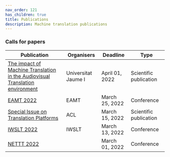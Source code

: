 ```yaml
---
nav_order: 121
has_children: true
title: Publications
description: Machine translation publications
---
```


### Calls for papers

| Publication | Organisers | Deadline | Type |
| --- | --- | --- | --- |
| [The impact of Machine Translation in the Audiovisual Translation environment](https://lans-tts.uantwerpen.be/index.php/LANS-TTS/announcement/view/21) | Universitat Jaume I | April 01, 2022 | Scientific publication |
| [EAMT 2022](events/eamt2022.md) | EAMT | March 25, 2022 | Conference |
| [Special Issue on Translation Platforms](https://www.aclweb.org/portal/content/special-issue-translation-platforms) | ACL | March 15, 2022 | Scientific publication |
| [IWSLT 2022](events/iwslt2022.md) | IWSLT | March 13, 2022 | Conference |
| [NETTT 2022](events/nettt2022.md) | | March 01, 2022 | Conference |
